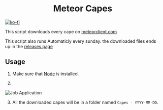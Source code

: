 <h1 align="center">Meteor Capes</h1>

[![ko-fi](https://ko-fi.com/img/githubbutton_sm.svg)](https://ko-fi.com/K3K11CEG9V)

This script downloads every cape on [meteorclient.com](https://meteorclient.com/)

This script also runs Automaticly every sunday. the downloaded files ends up in the [releases page](https://github.com/Powie69/meteor-capes/releases)


## Usage

1. Make sure that [Node](https://nodejs.org/) is installed.

2.
  
![Job Application](https://github.com/user-attachments/assets/f3c54cea-ff7f-4862-9943-971b6fe7966a)


3. All the downloaded capes will be in a folder named `Capes - YYYY-MM-DD`.
